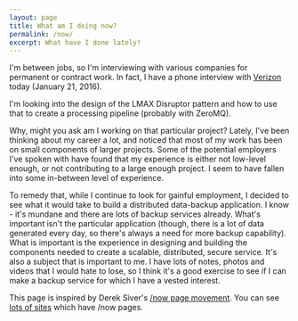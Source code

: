 ```yaml
---
layout: page
title: What am I doing now?
permalink: /now/
excerpt: What have I done lately?
---
```

I'm between jobs, so I'm interviewing with various companies for permanent or contract work. In fact, I have a phone interview with [Verizon](http://www.verizon.com/) today (January 21, 2016).

I'm looking into the design of the LMAX Disruptor pattern and how to use that to create a processing pipeline (probably with ZeroMQ).

Why, might you ask am I working on that particular project? Lately, I've been thinking about my career a lot, and noticed that most of my work has been on small components of larger projects. Some of the potential employers I've spoken with have found that my experience is either not low-level enough, or not contributing to a large enough project. I seem to have fallen into some in-between level of experience.

To remedy that, while I continue to look for gainful employment, I decided to see what it would take to build a distributed data-backup application. I know - it's mundane and there are lots of backup services already. What's important isn't the particular application (though, there is a lot of data generated every day, so there's always a need for more backup capability). What is important is the experience in designing and building the components needed to create a scalable, distributed, secure service. It's also a subject that is important to me. I have lots of notes, photos and videos that I would hate to lose, so I think it's a good exercise to see if I can make a backup service for which I have a vested interest.

This page is inspired by Derek Siver's [/now page movement](https://sivers.org/nowff). You can see [lots of sites](http://nownownow.com/) which have /now pages.
